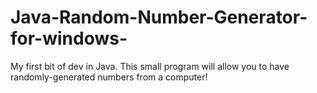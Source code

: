 # Java-Random-Number-Generator-for-windows-
My first bit of dev in Java. This small program will allow you to have randomly-generated numbers from a computer!
